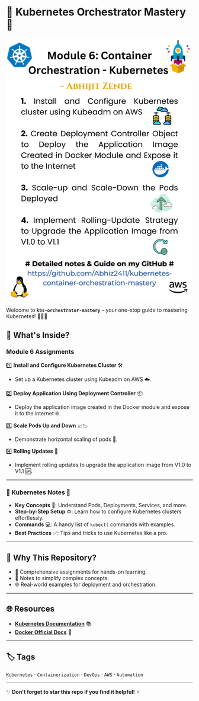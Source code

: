 # 🌟 Kubernetes Orchestrator Mastery 🌟

![Module 6 Kubernetes Mastery GIF](Assests\preview_image.png)

Welcome to **`k8s-orchestrator-mastery`** – your one-stop guide to mastering Kubernetes! 🐳🚀✨

## 📌 What's Inside?

### Module 6 Assignments

1️⃣ **Install and Configure Kubernetes Cluster** 🛠️
   - Set up a Kubernetes cluster using Kubeadm on AWS ☁️.

2️⃣ **Deploy Application Using Deployment Controller** 📦
   - Deploy the application image created in the Docker module and expose it to the internet 🌐.

3️⃣ **Scale Pods Up and Down** 📈📉
   - Demonstrate horizontal scaling of pods 🐙.

4️⃣ **Rolling Updates** 🔄
   - Implement rolling updates to upgrade the application image from V1.0 to V1.1 🆙.

---

### 📖 Kubernetes Notes 📝

- **Key Concepts** 🌱: Understand Pods, Deployments, Services, and more.
- **Step-by-Step Setup** ⚙️: Learn how to configure Kubernetes clusters effortlessly.
- **Commands** 💻: A handy list of `kubectl` commands with examples.
- **Best Practices** ✅: Tips and tricks to use Kubernetes like a pro.

---

## 🚀 Why This Repository?

- 📂 Comprehensive assignments for hands-on learning.
- 📖 Notes to simplify complex concepts.
- 🌐 Real-world examples for deployment and orchestration.

---

## 🌐 Resources

- **[Kubernetes Documentation](https://kubernetes.io/docs/)** 📚
- **[Docker Official Docs](https://docs.docker.com/)** 🐳

---

## 🏷️ Tags

`Kubernetes` · `Containerization` · `DevOps` · `AWS` · `Automation`

---

✨ **Don't forget to star this repo if you find it helpful!** ⭐

